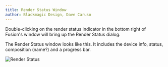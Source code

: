 ```yaml
---
title: Render Status Window
author: Blackmagic Design, Dave Caruso
---
```


Double-clicking on the render status indicator in the bottom right of Fusion's window will bring up the Render Status
dialog.

The Render Status window looks like this. It includes the device info, status, composition (name?) and a progress bar.

![Render Status](fusion_renderstatus.png)
